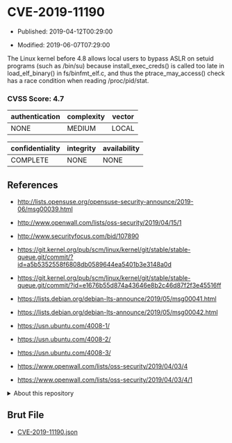 # CVE-2019-11190

- Published: 2019-04-12T00:29:00

- Modified: 2019-06-07T07:29:00

The Linux kernel before 4.8 allows local users to bypass ASLR on setuid programs (such as /bin/su) because install_exec_creds() is called too late in load_elf_binary() in fs/binfmt_elf.c, and thus the ptrace_may_access() check has a race condition when reading /proc/pid/stat.

### CVSS Score: **4.7**

| authentication | complexity | vector |
| --- | --- | --- |
| NONE | MEDIUM | LOCAL |

| confidentiality | integrity | availability |
| --- | --- | --- |
| COMPLETE | NONE | NONE |

## References

* http://lists.opensuse.org/opensuse-security-announce/2019-06/msg00039.html

* http://www.openwall.com/lists/oss-security/2019/04/15/1

* http://www.securityfocus.com/bid/107890

* https://git.kernel.org/pub/scm/linux/kernel/git/stable/stable-queue.git/commit/?id=a5b5352558f6808db0589644ea5401b3e3148a0d

* https://git.kernel.org/pub/scm/linux/kernel/git/stable/stable-queue.git/commit/?id=e1676b55d874a43646e8b2c46d87f2f3e45516ff

* https://lists.debian.org/debian-lts-announce/2019/05/msg00041.html

* https://lists.debian.org/debian-lts-announce/2019/05/msg00042.html

* https://usn.ubuntu.com/4008-1/

* https://usn.ubuntu.com/4008-2/

* https://usn.ubuntu.com/4008-3/

* https://www.openwall.com/lists/oss-security/2019/04/03/4

* https://www.openwall.com/lists/oss-security/2019/04/03/4/1

<details>
<summary>About this repository</summary> 

  This repository is part of the project [Live Hack CVE](https://github.com/Live-Hack-CVE). Main website can be found [www.live-hack.org](https://www.live-hack.org) 
  
  Made by [Sn0wAlice](https://github.com/Sn0wAlice) for the people that care about security and need to have a feed of the latest CVEs. Hope you enjoy it, don't forget to star the repo and follow me on [Twitter](https://twitter.com/Sn0wAlice) and [Github](https://github.com/Sn0wAlice). And that is my [personnal website](https://www.alice-snow.me/)

  - [Home Page](https://github.com/Live-Hack-CVE)
  - [Framework](https://github.com/Live-Hack-CVE/cve-framework)
  - [CVE database](https://github.com/Live-Hack-CVE/full_database)
  - [Changelog](https://github.com/Live-Hack-CVE/Changelog)
</details>

## Brut File

* [CVE-2019-11190.json](https://raw.githubusercontent.com/Live-Hack-CVE/full_database/main/cves/2019/CVE-2019-11190.json)

